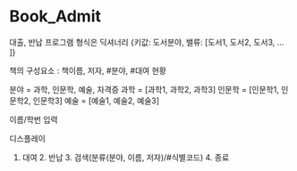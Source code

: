 # Book_Admit

대출, 반납 프로그램
형식은 딕셔너리 {키값: 도서분야, 밸류: [도서1, 도서2, 도서3, ... ]}

책의 구성요소 : 책이름, 저자, #분야, #대여 현황

분야 = 과학, 인문학, 예술, 자격증
과학 = [과학1, 과학2, 과학3]
인문학 = [인문학1, 인문학2, 인문학3]
예술 = [예술1, 예술2, 예술3]




이름/학번 입력

디스플레이
1. 대여 2. 반납 3. 검색(분류(분야, 이름, 저자)/#식별코드) 4. 종료


